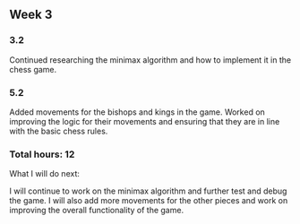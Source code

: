 ## Week 3

### 3.2

Continued researching the minimax algorithm and how to implement it in the chess game.

### 5.2

Added movements for the bishops and kings in the game. Worked on improving the logic for their movements and ensuring that they are in line with the basic chess rules.

### Total hours: 12

What I will do next:

I will continue to work on the minimax algorithm and further test and debug the game. I will also add more movements for the other pieces and work on improving the overall functionality of the game.
